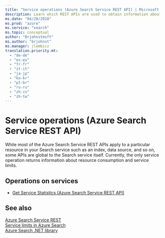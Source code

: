 ```yaml
---
title: "Service operations (Azure Search Service REST API) | Microsoft Docs"
description: Learn which REST APIs are used to obtain information about your Azure Search service.
ms.date: "04/20/2018"
ms.prod: "azure"
ms.service: "search"
ms.topic: conceptual
author: "Brjohnstmsft"
ms.author: "brjohnst"
ms.manager: jlembicz
translation.priority.mt:
  - "de-de"
  - "es-es"
  - "fr-fr"
  - "it-it"
  - "ja-jp"
  - "ko-kr"
  - "pt-br"
  - "ru-ru"
  - "zh-cn"
  - "zh-tw"
---
```

# Service operations (Azure Search Service REST API)

While most of the Azure Search Service REST APIs apply to a particular resource in your Search service such as an index, data source, and so on, some APIs are global to the Search service itself. Currently, the only service operation returns information about resource consumption and service limits.

## Operations on services

-   [Get Service Statistics &#40;Azure Search Service REST API&#41;](get-service-statistics.md)  

## See also  
 [Azure Search Service REST](index.md)   
 [Service limits in Azure Search](https://azure.microsoft.com/documentation/articles/search-limits-quotas-capacity/)   
 [Azure Search .NET library](https://msdn.microsoft.com/library/azure/dn951165.aspx)  
